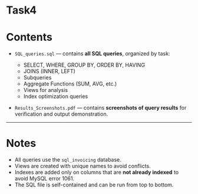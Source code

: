 # Task4

# Contents

* `SQL_queries.sql` — contains **all SQL queries**, organized by task:

  * SELECT, WHERE, GROUP BY, ORDER BY, HAVING
  * JOINS (INNER, LEFT)
  * Subqueries
  * Aggregate Functions (SUM, AVG, etc.)
  * Views for analysis
  * Index optimization queries

* `Results_Screenshots.pdf` — contains **screenshots of query results** for verification and output demonstration.

---

#  Notes

* All queries use the `sql_invoicing` database.
* Views are created with unique names to avoid conflicts.
* Indexes are added only on columns that are **not already indexed** to avoid MySQL error 1061.
* The SQL file is self-contained and can be run from top to bottom.

